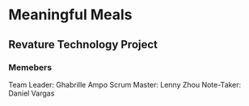 # Meaningful Meals
## Revature Technology Project

### Memebers
Team Leader: Ghabrille Ampo
Scrum Master: Lenny Zhou
Note-Taker: Daniel Vargas

